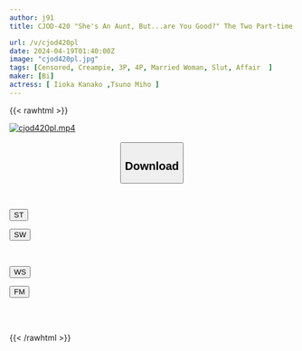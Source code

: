 ```yaml
---
author: j91
title: CJOD-420 "She's An Aunt, But...are You Good?" The Two Part-time Wives, Ignited By Their Second Youth, Indulged In An Affair And Creampie With A Lustful Young Man... Kana Morisawa, Miho Touno

url: /v/cjod420pl
date: 2024-04-19T01:40:00Z
image: "cjod420pl.jpg"
tags: [Censored, Creampie, 3P, 4P, Married Woman, Slut, Affair	]
maker: [Bi]
actress: [ Iioka Kanako ,Tsuno Miho ]
---
```



{{< rawhtml >}}

<div class="video" data-videoid="Ba73qZ4x67FyzPA">
    <a href="javascript:;">
        <img src="/v/cjod420pl/cjod420pl.jpg" width="WIDTH" height="HEIGHT" alt="cjod420pl.mp4" loading="lazy">
    </a>
</div>

<script type="text/javascript" src="https://j91.asia/asset/on-demand-st.js"></script>

<br>
  <link rel="stylesheet" href="https://j91.asia/asset/bs5.css">
  
  <center>
  <button class="btn btn-primary" type="button" data-bs-toggle="collapse" data-bs-target=".multi-collapse" aria-expanded="false" aria-controls="multiCollapseExample1 multiCollapseExample2"><h2>Download</h2></button></center>
</p>
<div class="row">
  <div class="col">
    <div class="collapse multi-collapse" id="multiCollapseExample1">
      <div class="card card-body">
	      	      <br>
<div class="buttons">  
<p><a href="https://streamtape.to/v/Ba73qZ4x67FyzPA" target="_blank"><button class="btn-hover color-3"><i class="fa fa-download"></i> ST</button></a></p>
<p><a href="https://asnwish.com/m158tphvc70c" target="_blank"><button class="btn-hover color-2"><i class="fa fa-download"></i> SW</button></a></p></div>
    </div>
  </div>
</div>
  <div class="col">
    <div class="collapse multi-collapse" id="multiCollapseExample2">
      <div class="card card-body">
	      <br>
<div class="buttons">
<p><a href="https://wolfstream.tv/6vr484fp7nbc"><button class="btn-hover color-9"><i class="fa fa-download"></i> WS</button></a></p>
<p><a href="https://filemoon.sx/d/1idofoh4epaj"><button class="btn-hover color-8"><i class="fa fa-download"></i> FM</button></a></p></div>
<br><br>
      </div>
    </div>
  </div>
</div>

{{< /rawhtml >}}